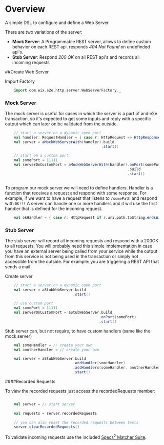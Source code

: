 Overview
========
A simple DSL to configure and define a Web Server

There are two variations of the server:
* __Mock Server__: A Programmable REST server, allows to define custom behavior on each REST api, responds *404 Not Found* on undefinded api's.
* __Stub Server__: Respond *200 OK* on all REST api's and records all incoming requests


##Create Web Server

Import Factory
```scala
    import com.wix.e2e.http.server.WebServerFactory._
```

### Mock Server

The mock server is useful for cases in which the server is a part of and e2e transaction, so it's expected to get some inputs and reply with a specific output which can later on be validated from the outside.

```scala
    // start a server on a dynamic open port
    val handler: RequestHandler = { case r: HttpRequest => HttpResponse()  }
    val server = aMockWebServerWith(handler).build
                                            .start()
                                            
    // start on a custom port                                            
    val somePort = 11111
    val serverOnCustomPort = aMockWebServerWith(handler).onPort(somePort)
                                                        .build
                                                        .start()
                                            
```

To program our mock server we will need to define handlers. Handler is a function that receives a request and respond with some response.
For example, if we want to have a request that listens to `/somePath` and respond with `OK!!!`
A server can handle one or more handlers and it will use the first handler that is defined for the incoming request. 

```scala
    val okHandler = { case r: HttpRequest if r.uri.path.toString.endsWith("somePath") => HttpResponse("OK!!!") }
```


### Stub Server

The stub server will record all incoming requests and respond with a 200OK to all requests. 
You will probably need this simple implementation in case you have an external server being called from your service while the output from this service is not being used in the transaction or simply not accessible from the outside.
For example: you are triggering a REST API that sends a mail.

Create server
```scala
    // start a server on a dynamic open port
    val server = aStubWebServer.build
                               .start()
    
    // use custom port
    val somePort = 11111
    val serverOnCustomPort = aStubWebServer.build
                                           .onPort(somePort)
                                           .start()
```

Stub server can, but not require, to have custom handlers (same like the mock server)

```scala
    val someHandler = // create your own
    val anotherHandler = // create your own

    val server = aStubWebServer.build
                               .addHandler(someHandler)                  // add one
                               .addHandlers(someHandler, anotherHandler) // add more than one handler     
                               .start()


```


####Recorded Requests

To view the recorded requests just access the recordedRequests member:
```scala

    val server = // start server
    
    val requests = server.recordedRequests
    
    // you can also reset the recorded requests between tests
    server.clearRecordedRequests()

```

To validate incoming requests use the included [Specs<sup>2</sup> Matcher Suite](./README.matchers.md).